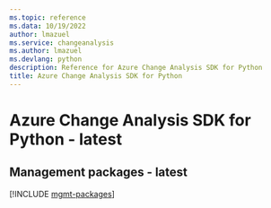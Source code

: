 ```yaml
---
ms.topic: reference
ms.data: 10/19/2022
author: lmazuel
ms.service: changeanalysis
ms.author: lmazuel
ms.devlang: python
description: Reference for Azure Change Analysis SDK for Python
title: Azure Change Analysis SDK for Python
---
```

# Azure Change Analysis SDK for Python - latest

## Management packages - latest
[!INCLUDE [mgmt-packages](change-analysis-mgmt-index.md)]